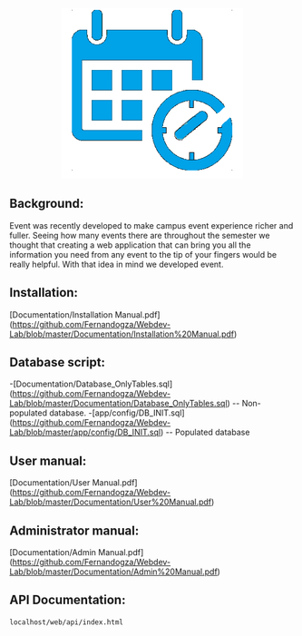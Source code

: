 <p align="center">
  <img src="https://raw.githubusercontent.com/Fernandogza/Webdev-Lab/master/web/img/logo2.png" alt="Event's custom image"/>
</p>

Background:
-------
Event was recently developed to make campus event experience richer and fuller. Seeing how many events there are throughout the semester we thought that creating a web application that can bring you all the information you need from any event to the tip of your fingers would be really helpful. With that idea in mind we developed event.

Installation:
-----------
[Documentation/Installation Manual.pdf] (https://github.com/Fernandogza/Webdev-Lab/blob/master/Documentation/Installation%20Manual.pdf)

Database script:
-----------
-[Documentation/Database_OnlyTables.sql] (https://github.com/Fernandogza/Webdev-Lab/blob/master/Documentation/Database_OnlyTables.sql) -- Non-populated database.
-[app/config/DB_INIT.sql] (https://github.com/Fernandogza/Webdev-Lab/blob/master/app/config/DB_INIT.sql) -- Populated database

User manual:
-----------
[Documentation/User Manual.pdf] (https://github.com/Fernandogza/Webdev-Lab/blob/master/Documentation/User%20Manual.pdf)

Administrator manual:
-----------
[Documentation/Admin Manual.pdf] (https://github.com/Fernandogza/Webdev-Lab/blob/master/Documentation/Admin%20Manual.pdf)

API Documentation:
-----------
```
localhost/web/api/index.html
```
